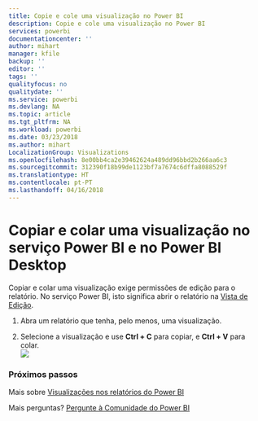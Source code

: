 ```yaml
---
title: Copie e cole uma visualização no Power BI
description: Copie e cole uma visualização no Power BI
services: powerbi
documentationcenter: ''
author: mihart
manager: kfile
backup: ''
editor: ''
tags: ''
qualityfocus: no
qualitydate: ''
ms.service: powerbi
ms.devlang: NA
ms.topic: article
ms.tgt_pltfrm: NA
ms.workload: powerbi
ms.date: 03/23/2018
ms.author: mihart
LocalizationGroup: Visualizations
ms.openlocfilehash: 8e00bb4ca2e39462624a489dd96bbd2b266aa6c3
ms.sourcegitcommit: 312390f18b99de1123bf7a7674c6dffa8088529f
ms.translationtype: HT
ms.contentlocale: pt-PT
ms.lasthandoff: 04/16/2018
---
```

# <a name="copy-and-paste-a-visualization-in-power-bi-service-and-power-bi-desktop"></a>Copiar e colar uma visualização no serviço Power BI e no Power BI Desktop
Copiar e colar uma visualização exige permissões de edição para o relatório. No serviço Power BI, isto significa abrir o relatório na [Vista de Edição](service-reading-view-and-editing-view.md).

1. Abra um relatório que tenha, pelo menos, uma visualização.  

2. Selecione a visualização e use **Ctrl + C** para copiar, e **Ctrl + V** para colar.  
   ![](media/power-bi-visualization-copy-paste/copypasteviznew.gif)

### <a name="next-steps"></a>Próximos passos
Mais sobre [Visualizações nos relatórios do Power BI](power-bi-report-visualizations.md)

Mais perguntas? [Pergunte à Comunidade do Power BI](http://community.powerbi.com/)

